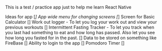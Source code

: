 This is a test / practice app just to help me learn React Native

Ideas for app 
[*] App wide menu for changing screens 
[*] Screen for Basic Calculator 
[] Work out logger - To let you log your work out and view your previous workouts 
[] Intermittent Fasting Tracker - To let you track when you last had something to eat and how long has passed. Also let you see how long you fasted for in the past. 
[] Data to be stored on something like FireBase 
[] Ability to login to the app 
[] Pomodoro Timer 
[] 

